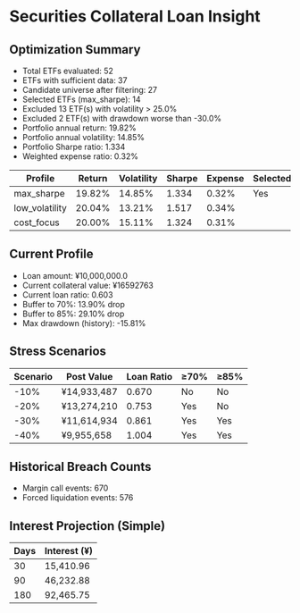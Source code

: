 # Securities Collateral Loan Insight

## Optimization Summary
- Total ETFs evaluated: 52
- ETFs with sufficient data: 37
- Candidate universe after filtering: 27
- Selected ETFs (max_sharpe): 14
- Excluded 13 ETF(s) with volatility > 25.0%
- Excluded 2 ETF(s) with drawdown worse than -30.0%
- Portfolio annual return: 19.82%
- Portfolio annual volatility: 14.85%
- Portfolio Sharpe ratio: 1.334
- Weighted expense ratio: 0.32%

| Profile | Return | Volatility | Sharpe | Expense | Selected |
| --- | --- | --- | --- | --- | --- |
| max_sharpe | 19.82% | 14.85% | 1.334 | 0.32% | Yes |
| low_volatility | 20.04% | 13.21% | 1.517 | 0.34% |  |
| cost_focus | 20.00% | 15.11% | 1.324 | 0.31% |  |

## Current Profile
- Loan amount: ¥10,000,000.0
- Current collateral value: ¥16592763
- Current loan ratio: 0.603
- Buffer to 70%: 13.90% drop
- Buffer to 85%: 29.10% drop
- Max drawdown (history): -15.81%

## Stress Scenarios
| Scenario | Post Value | Loan Ratio | ≥70% | ≥85% |
| --- | --- | --- | --- | --- |
| -10% | ¥14,933,487 | 0.670 | No | No |
| -20% | ¥13,274,210 | 0.753 | Yes | No |
| -30% | ¥11,614,934 | 0.861 | Yes | Yes |
| -40% | ¥9,955,658 | 1.004 | Yes | Yes |

## Historical Breach Counts
- Margin call events: 670
- Forced liquidation events: 576

## Interest Projection (Simple)
| Days | Interest (¥) |
| --- | --- |
| 30 | 15,410.96 |
| 90 | 46,232.88 |
| 180 | 92,465.75 |
